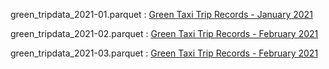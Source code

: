 green_tripdata_2021-01.parquet : [Green Taxi Trip Records - January 2021](https://s3.amazonaws.com/nyc-tlc/trip+data/green_tripdata_2021-01.parquet)

green_tripdata_2021-02.parquet : [Green Taxi Trip Records - February 2021](https://s3.amazonaws.com/nyc-tlc/trip+data/green_tripdata_2021-02.parquet)

green_tripdata_2021-03.parquet : [Green Taxi Trip Records - February 2021](https://s3.amazonaws.com/nyc-tlc/trip+data/green_tripdata_2021-03.parquet)